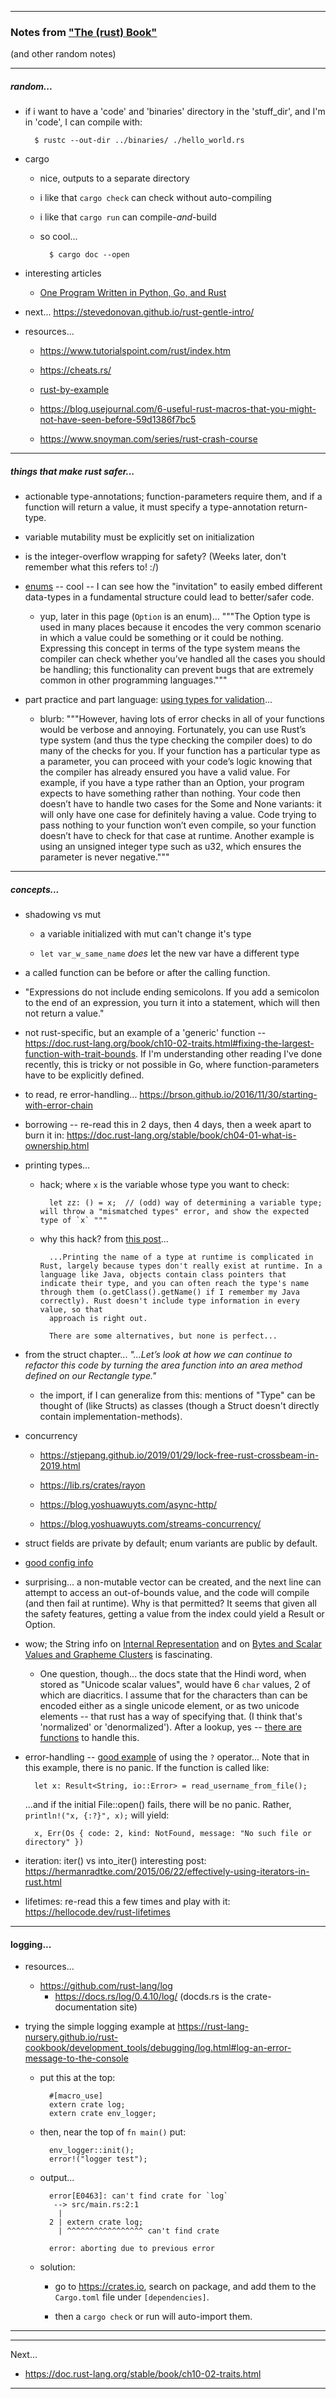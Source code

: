 
---

### Notes from ["The (rust) Book"](https://doc.rust-lang.org/stable/book/title-page.html)

(and other random notes)

---


##### random...

- if i want to have a 'code' and 'binaries' directory in the 'stuff_dir', and I'm in 'code', I can compile with:

        $ rustc --out-dir ../binaries/ ./hello_world.rs

- cargo

    - nice, outputs to a separate directory

    - i like that `cargo check` can check without auto-compiling

    - i like that `cargo run` can compile-_and_-build

    - so cool...

            $ cargo doc --open

- interesting articles

    - [One Program Written in Python, Go, and Rust](https://www.nicolas-hahn.com/python/go/rust/programming/2019/07/01/program-in-python-go-rust/#performance)

- next... <https://stevedonovan.github.io/rust-gentle-intro/>

- resources...

    - <https://www.tutorialspoint.com/rust/index.htm>

    - <https://cheats.rs/>

    - [rust-by-example](https://doc.rust-lang.org/stable/rust-by-example/error/result.html)

    - <https://blog.usejournal.com/6-useful-rust-macros-that-you-might-not-have-seen-before-59d1386f7bc5>

    - <https://www.snoyman.com/series/rust-crash-course>

---


##### things that make rust safer...

- actionable type-annotations; function-parameters require them, and if a function will return a value, it must specify a type-annotation return-type.

- variable mutability must be explicitly set on initialization

- is the integer-overflow wrapping for safety? (Weeks later, don't remember what this refers to!  :/)

- [enums](https://doc.rust-lang.org/stable/book/ch06-01-defining-an-enum.html) -- cool -- I can see how the "invitation" to easily embed different data-types in a fundamental structure could lead to better/safer code.

    - yup, later in this page (`Option` is an enum)... """The Option type is used in many places because it encodes the very common scenario in which a value could be something or it could be nothing. Expressing this concept in terms of the type system means the compiler can check whether you’ve handled all the cases you should be handling; this functionality can prevent bugs that are extremely common in other programming languages."""

- part practice and part language: [using types for validation](https://doc.rust-lang.org/stable/book/ch09-03-to-panic-or-not-to-panic.html#creating-custom-types-for-validation)...

    - blurb: """However, having lots of error checks in all of your functions would be verbose and annoying. Fortunately, you can use Rust’s type system (and thus the type checking the compiler does) to do many of the checks for you. If your function has a particular type as a parameter, you can proceed with your code’s logic knowing that the compiler has already ensured you have a valid value. For example, if you have a type rather than an Option, your program expects to have something rather than nothing. Your code then doesn’t have to handle two cases for the Some and None variants: it will only have one case for definitely having a value. Code trying to pass nothing to your function won’t even compile, so your function doesn’t have to check for that case at runtime. Another example is using an unsigned integer type such as u32, which ensures the parameter is never negative."""


---


##### concepts...

- shadowing vs mut

    - a variable initialized with mut can't change it's type

    - `let var_w_same_name` _does_ let the new var have a different type

- a called function can be before or after the calling function.

- "Expressions do not include ending semicolons. If you add a semicolon to the end of an expression, you turn it into a statement, which will then not return a value."

- not rust-specific, but an example of a 'generic' function -- <https://doc.rust-lang.org/book/ch10-02-traits.html#fixing-the-largest-function-with-trait-bounds>. If I'm understanding other reading I've done recently, this is tricky or not possible in Go, where function-parameters have to be explicitly defined.

- to read, re error-handling... <https://brson.github.io/2016/11/30/starting-with-error-chain>

- borrowing -- re-read this in 2 days, then 4 days, then a week apart to burn it in: <https://doc.rust-lang.org/stable/book/ch04-01-what-is-ownership.html>

- printing types...

    - hack; where `x` is the variable whose type you want to check:

            let zz: () = x;  // (odd) way of determining a variable type; will throw a "mismatched types" error, and show the expected type of `x` """

    - why this hack? from [this post](https://users.rust-lang.org/t/how-can-i-print-the-type-of-a-variable/4183/6)...

            ...Printing the name of a type at runtime is complicated in Rust, largely because types don't really exist at runtime. In a language like Java, objects contain class pointers that indicate their type, and you can often reach the type's name through them (o.getClass().getName() if I remember my Java correctly). Rust doesn't include type information in every value, so that
            approach is right out.

            There are some alternatives, but none is perfect...

- from the struct chapter... _"...Let’s look at how we can continue to refactor this code by turning the area function into an area method defined on our Rectangle type."_

    - the import, if I can generalize from this: mentions of "Type" can be thought of (like Structs) as classes (though a Struct doesn't directly contain implementation-methods).

- concurrency

    - <https://stjepang.github.io/2019/01/29/lock-free-rust-crossbeam-in-2019.html>

    - <https://lib.rs/crates/rayon>

    - <https://blog.yoshuawuyts.com/async-http/>

    - <https://blog.yoshuawuyts.com/streams-concurrency/>

- struct fields are private by default; enum variants are public by default.

- [good config info](https://doc.rust-lang.org/stable/book/ch12-03-improving-error-handling-and-modularity.html?highlight=constructor#the-trade-offs-of-using-clone)

- surprising... a non-mutable vector can be created, and the next line can attempt to access an out-of-bounds value, and the code will compile (and then fail at runtime). Why is that permitted? It seems that given all the safety features, getting a value from the index could yield a Result or Option.

- wow; the String info on [Internal Representation](https://doc.rust-lang.org/stable/book/ch08-02-strings.html#internal-representation) and on [Bytes and Scalar Values and Grapheme Clusters](https://doc.rust-lang.org/stable/book/ch08-02-strings.html#bytes-and-scalar-values-and-grapheme-clusters-oh-my) is fascinating.

    - One question, though... the docs state that the Hindi word, when stored as "Unicode scalar values", would have 6 `char` values, 2 of which are diacritics. I assume that for the characters than can be encoded either as a single unicode element, or as two unicode elements -- that rust has a way of specifying that. (I think that's 'normalized' or 'denormalized'). After a lookup, yes -- [there are functions](https://doc.rust-lang.org/1.2.0/std/primitive.str.html) to handle this.

- error-handling -- [good example](https://doc.rust-lang.org/stable/book/ch09-02-recoverable-errors-with-result.html#a-shortcut-for-propagating-errors-the--operator) of using the `?` operator... Note that in this example, there is no panic. If the function is called like:

        let x: Result<String, io::Error> = read_username_from_file();

    ...and if the initial File::open() fails, there will be no panic. Rather, `println!("x, {:?}", x);` will yield:

        x, Err(Os { code: 2, kind: NotFound, message: "No such file or directory" })

- iteration: iter() vs into_iter() interesting post: <https://hermanradtke.com/2015/06/22/effectively-using-iterators-in-rust.html>

- lifetimes: re-read this a few times and play with it: <https://hellocode.dev/rust-lifetimes>

---

#### logging...

- resources...

    - <https://github.com/rust-lang/log>
        - <https://docs.rs/log/0.4.10/log/>  (docds.rs is the crate-documentation site)

- trying the simple logging example at <https://rust-lang-nursery.github.io/rust-cookbook/development_tools/debugging/log.html#log-an-error-message-to-the-console>

    - put this at the top:

            #[macro_use]
            extern crate log;
            extern crate env_logger;

    - then, near the top of `fn main()` put:

            env_logger::init();
            error!("logger test");

    - output...

            error[E0463]: can't find crate for `log`
             --> src/main.rs:2:1
              |
            2 | extern crate log;
              | ^^^^^^^^^^^^^^^^^ can't find crate

            error: aborting due to previous error

    - solution:

        - go to <https://crates.io>, search on package, and add them to the `Cargo.toml` file under `[dependencies]`.

        - then a `cargo check` or run will auto-import them.

---

---


Next...

- <https://doc.rust-lang.org/stable/book/ch10-02-traits.html>

---



